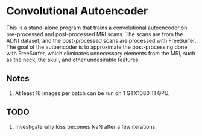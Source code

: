 # Convolutional Autoencoder

This is a stand-alone program that trains a convolutional autoencoder on pre-processed and post-processed MRI scans. The scans are from the ADNI dataset, and the post-processed scans are processed with FreeSurfer. The goal of the autoencoder is to approximate the post-processing done with FreeSurfer, which eliminates unnecessary elements from the MRI, such as the neck, the skull, and other undesirable features.

## Notes

1. At least 16 images per batch can be run on 1 GTX1080 TI GPU,

## TODO

1. Investigate why loss becomes NaN after a few iterations,

